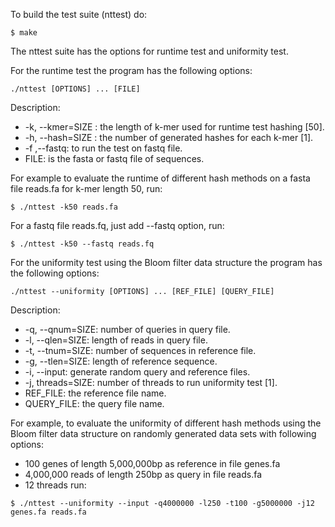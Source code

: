 To build the test suite (nttest) do:
```
$ make
```
The nttest suite has the options for runtime test and uniformity test. 

For the runtime test the program has the following options:
```
./nttest [OPTIONS] ... [FILE]
```
Description:
* -k,  --kmer=SIZE : the length of k-mer used for runtime test hashing [50].
* -h,  --hash=SIZE : the number of generated hashes for each k-mer [1].
* -f ,--fastq: to run the test on fastq file.
* FILE: is the fasta or fastq file of sequences.

For example to evaluate the runtime of different hash methods on a fasta file reads.fa for k-mer length 50, run:
```
$ ./nttest -k50 reads.fa 
```
For a fastq file reads.fq, just add --fastq option, run:
```
$ ./nttest -k50 --fastq reads.fq 
```

For the uniformity test using the Bloom filter data structure the program has the following options:
```
./nttest --uniformity [OPTIONS] ... [REF_FILE] [QUERY_FILE]
```

Description:
* -q, --qnum=SIZE: number of queries in query file.
* -l, --qlen=SIZE: length of reads in query file.
* -t, --tnum=SIZE: number of sequences in reference file.
* -g, --tlen=SIZE: length of reference sequence.
* -i, --input: generate random query and reference files.
* -j, threads=SIZE: number of threads to run uniformity test [1].
* REF_FILE: the reference file name.
* QUERY_FILE: the query file name.

For example, to evaluate the uniformity of different hash methods using the Bloom filter data structure on randomly generated data sets with following options:
* 100 genes of length 5,000,000bp as reference in file genes.fa
* 4,000,000 reads of length 250bp as query in file reads.fa
* 12 threads
run:
```
$ ./nttest --uniformity --input -q4000000 -l250 -t100 -g5000000 -j12 genes.fa reads.fa 
```
